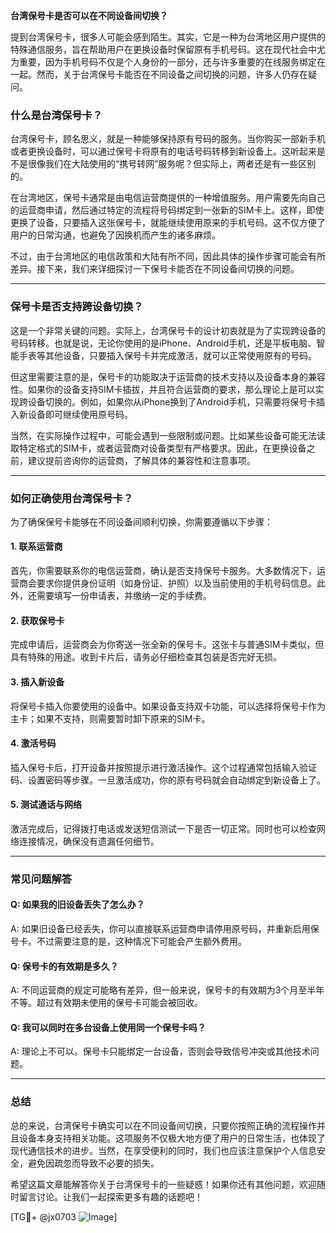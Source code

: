 **台湾保号卡是否可以在不同设备间切换？**

提到台湾保号卡，很多人可能会感到陌生。其实，它是一种为台湾地区用户提供的特殊通信服务，旨在帮助用户在更换设备时保留原有手机号码。这在现代社会中尤为重要，因为手机号码不仅是个人身份的一部分，还与许多重要的在线服务绑定在一起。然而，关于台湾保号卡能否在不同设备之间切换的问题，许多人仍存在疑问。

### 什么是台湾保号卡？

台湾保号卡，顾名思义，就是一种能够保持原有号码的服务。当你购买一部新手机或者更换设备时，可以通过保号卡将原有的电话号码转移到新设备上。这听起来是不是很像我们在大陆使用的“携号转网”服务呢？但实际上，两者还是有一些区别的。

在台湾地区，保号卡通常是由电信运营商提供的一种增值服务。用户需要先向自己的运营商申请，然后通过特定的流程将号码绑定到一张新的SIM卡上。这样，即使更换了设备，只要插入这张保号卡，就能继续使用原来的手机号码。这不仅方便了用户的日常沟通，也避免了因换机而产生的诸多麻烦。

不过，由于台湾地区的电信政策和大陆有所不同，因此具体的操作步骤可能会有所差异。接下来，我们来详细探讨一下保号卡能否在不同设备间切换的问题。

---

### 保号卡是否支持跨设备切换？

这是一个非常关键的问题。实际上，台湾保号卡的设计初衷就是为了实现跨设备的号码转移。也就是说，无论你使用的是iPhone、Android手机，还是平板电脑、智能手表等其他设备，只要插入保号卡并完成激活，就可以正常使用原有的号码。

但这里需要注意的是，保号卡的功能取决于运营商的技术支持以及设备本身的兼容性。如果你的设备支持SIM卡插拔，并且符合运营商的要求，那么理论上是可以实现跨设备切换的。例如，如果你从iPhone换到了Android手机，只需要将保号卡插入新设备即可继续使用原号码。

当然，在实际操作过程中，可能会遇到一些限制或问题。比如某些设备可能无法读取特定格式的SIM卡，或者运营商对设备类型有严格要求。因此，在更换设备之前，建议提前咨询你的运营商，了解具体的兼容性和注意事项。

---

### 如何正确使用台湾保号卡？

为了确保保号卡能够在不同设备间顺利切换，你需要遵循以下步骤：

#### 1. **联系运营商**
   首先，你需要联系你的电信运营商，确认是否支持保号卡服务。大多数情况下，运营商会要求你提供身份证明（如身份证、护照）以及当前使用的手机号码信息。此外，还需要填写一份申请表，并缴纳一定的手续费。

#### 2. **获取保号卡**
   完成申请后，运营商会为你寄送一张全新的保号卡。这张卡与普通SIM卡类似，但具有特殊的用途。收到卡片后，请务必仔细检查其包装是否完好无损。

#### 3. **插入新设备**
   将保号卡插入你要使用的设备中。如果设备支持双卡功能，可以选择将保号卡作为主卡；如果不支持，则需要暂时卸下原来的SIM卡。

#### 4. **激活号码**
   插入保号卡后，打开设备并按照提示进行激活操作。这个过程通常包括输入验证码、设置密码等步骤。一旦激活成功，你的原有号码就会自动绑定到新设备上了。

#### 5. **测试通话与网络**
   激活完成后，记得拨打电话或发送短信测试一下是否一切正常。同时也可以检查网络连接情况，确保没有遗漏任何细节。

---

### 常见问题解答

#### Q: 如果我的旧设备丢失了怎么办？
A: 如果旧设备已经丢失，你可以直接联系运营商申请停用原号码，并重新启用保号卡。不过需要注意的是，这种情况下可能会产生额外费用。

#### Q: 保号卡的有效期是多久？
A: 不同运营商的规定可能略有差异，但一般来说，保号卡的有效期为3个月至半年不等。超过有效期未使用的保号卡可能会被回收。

#### Q: 我可以同时在多台设备上使用同一个保号卡吗？
A: 理论上不可以。保号卡只能绑定一台设备，否则会导致信号冲突或其他技术问题。

---

### 总结

总的来说，台湾保号卡确实可以在不同设备间切换，只要你按照正确的流程操作并且设备本身支持相关功能。这项服务不仅极大地方便了用户的日常生活，也体现了现代通信技术的进步。当然，在享受便利的同时，我们也应该注意保护个人信息安全，避免因疏忽而导致不必要的损失。

希望这篇文章能解答你关于台湾保号卡的一些疑惑！如果你还有其他问题，欢迎随时留言讨论。让我们一起探索更多有趣的话题吧！

[TG💪+ @jx0703 ![Image](https://github.com/user-attachments/assets/dbca1d08-cadb-493c-b0ec-ad6f7a83f270)]